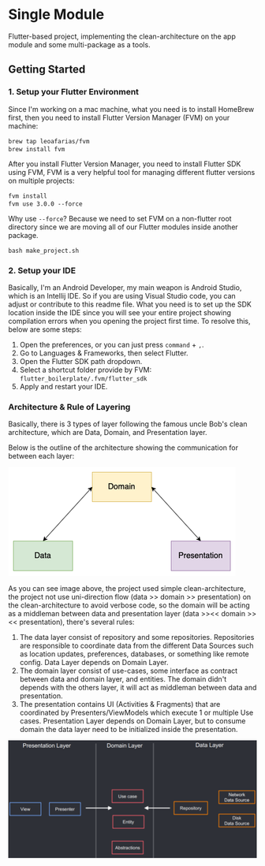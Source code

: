 # Single Module

Flutter-based project, implementing the clean-architecture on the app module and some multi-package
as a tools.

## Getting Started

### 1. Setup your Flutter Environment

Since I'm working on a mac machine, what you need is to install HomeBrew first, then you need to
install Flutter Version Manager (FVM) on your machine:

```shell script
brew tap leoafarias/fvm
brew install fvm
```

After you install Flutter Version Manager, you need to install Flutter SDK using FVM, FVM is a very
helpful tool for managing different flutter versions on multiple projects:

```shell script
fvm install
fvm use 3.0.0 --force
```

Why use `--force`? Because we need to set FVM on a non-flutter root directory since we are moving
all of our Flutter modules inside another package.

```
bash make_project.sh
```

### 2. Setup your IDE

Basically, I'm an Android Developer, my main weapon is Android Studio, which is an Intellij IDE. So
if you are using Visual Studio code, you can adjust or contribute to this readme file. What you need
is to set up the SDK location inside the IDE since you will see your entire project showing
compilation errors when you opening the project first time. To resolve this, below are some steps:

1. Open the preferences, or you can just press `command` + `,`.
2. Go to Languages & Frameworks, then select Flutter.
3. Open the Flutter SDK path dropdown.
4. Select a shortcut folder provide by FVM: `flutter_boilerplate/.fvm/flutter_sdk`
5. Apply and restart your IDE.

### Architecture & Rule of Layering

Basically, there is 3 types of layer following the famous uncle Bob's clean architecture, which are
Data, Domain, and Presentation layer.

Below is the outline of the architecture showing the communication for between each layer:

![Architecture](readme/img-01.png)

As you can see image above, the project used simple clean-architecture, the project not use
uni-direction flow (data >> domain >> presentation) on the clean-architecture to avoid verbose code,
so the domain will be acting as a middleman between data and presentation layer (data >><< domain >><< presentation), 
there's several rules:

1. The data layer consist of repository and some repositories. Repositories are responsible to
   coordinate data from the different Data Sources such as location updates, preferences, databases,
   or something like remote config. Data Layer depends on Domain Layer.
2. The domain layer consist of use-cases, some interface as contract between data and domain layer,
   and entities. The domain didn't depends with the others layer, it will act as middleman between
   data and presentation.
3. The presentation contains UI (Activities & Fragments) that are coordinated by
   Presenters/ViewModels which execute 1 or multiple Use cases. Presentation Layer depends on Domain
   Layer, but to consume domain the data layer need to be initialized inside the presentation.
   
![Architecture](readme/img-02.png)

